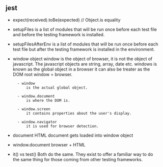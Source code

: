 ## jest

- expect(received).toBe(expected) // Object.is equality

- setupFiles 
    is a list of modules that will be run once before each test file and before the testing framework is installed.

- setupFilesAfterEnv 
    is a list of modules that will be run once before each test file but after the testing framework is installed in the environment.

- window object
    window is the object of browser, it is not the object of javascript. The javascript objects are string, array, date etc.
    windows is known as the global object in a browser
    it can also be treater as the DOM root
    window = browser.

        - window
            is the actual global object.

        - window.document
            is where the DOM is.

        - window.screen
            it contains properties about the user's display.

        - window.navigator
            it is used for browser detection.

- document
    HTML
    document gets loaded into window object

- window.document
     browser + HTML
- it() vs test()
    Both do the same. They exist to offer a familiar way to do the same thing for those coming from other testing frameworks.
